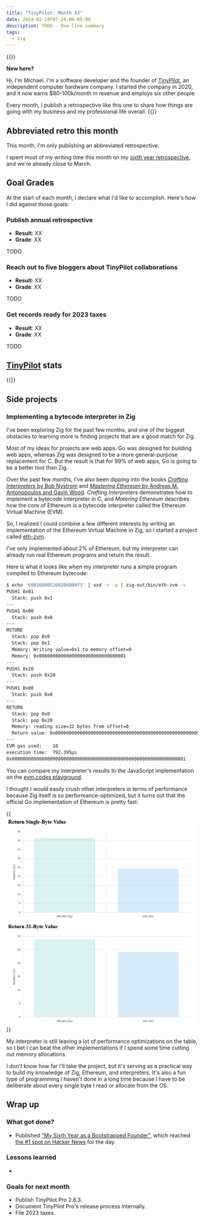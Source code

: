 ```yaml
---
title: "TinyPilot: Month 43"
date: 2024-02-19T07:24:06-05:00
description: TODO - One-line summary
tags:
  - zig
---
```


{{<notice type="info">}}

**New here?**

Hi, I'm Michael. I'm a software developer and the founder of [TinyPilot](https://tinypilotkvm.com), an independent computer hardware company. I started the company in 2020, and it now earns $80-100k/month in revenue and employs six other people.

Every month, I publish a retrospective like this one to share how things are going with my business and my professional life overall.
{{</notice>}}

## Abbreviated retro this month

This month, I'm only publishing an abbreviated retrospective.

I spent most of my writing time this month on my [sixth year retrospective](/solo-developer-year-6), and we're already close to March.

## Goal Grades

At the start of each month, I declare what I'd like to accomplish. Here's how I did against those goals:

### Publish annual retrospective

- **Result**: XX
- **Grade**: XX

TODO

### Reach out to five bloggers about TinyPilot collaborations

- **Result**: XX
- **Grade**: XX

TODO

### Get records ready for 2023 taxes

- **Result**: XX
- **Grade**: XX

TODO

## [TinyPilot](https://tinypilotkvm.com/?ref=mtlynch.io) stats

{{<revenue-graph project="tinypilot">}}

## Side projects

### Implementing a bytecode interpreter in Zig

I've been exploring Zig for the past few months, and one of the biggest obstacles to learning more is finding projects that are a good match for Zig.

Most of my ideas for projects are web apps. Go was designed for building web apps, whereas Zig was designed to be a more general-purpose replacement for C. But the result is that for 99% of web apps, Go is going to be a better tool than Zig.

Over the past few months, I've also been dipping into the books [_Crafting Interpreters_ by Bob Nystrom](https://craftinginterpreters.com/) and [_Mastering Ethereum_ by Andreas M. Antonopoulos and Gavin Wood](https://github.com/ethereumbook/ethereumbook). _Crafting Interpreters_ demonstrates how to implement a bytecode interpreter in C, and _Matering Ethereum_ describes how the core of Ethereum is a bytecode interpreter called the Ethereum Virtual Machine (EVM).

So, I realized I could combine a few different interests by writing an implementation of the Ethereum Virtual Machine in Zig, so I started a project called [eth-zvm](https://github.com/mtlynch/eth-zvm).

I've only implemented about 2% of Ethereum, but my interpreter can already run real Ethereum programs and return the result.

Here is what it looks like when my interpreter runs a simple program compiled to Ethereum bytecode:

```bash
$ echo '600160005260206000f3' | xxd -r -p | zig-out/bin/eth-zvm -v
PUSH1 0x01
  Stack: push 0x1
---
PUSH1 0x00
  Stack: push 0x0
---
MSTORE
  Stack: pop 0x0
  Stack: pop 0x1
  Memory: Writing value=0x1 to memory offset=0
  Memory: 0x00000000000000000000000000000001
---
PUSH1 0x20
  Stack: push 0x20
---
PUSH1 0x00
  Stack: push 0x0
---
RETURN
  Stack: pop 0x0
  Stack: pop 0x20
  Memory: reading size=32 bytes from offset=0
  Return value: 0x0000000000000000000000000000000000000000000000000000000000000001
---
EVM gas used:    18
execution time:  792.395µs
0x0000000000000000000000000000000000000000000000000000000000000001
```

You can compare my interpreter's results to the JavaScript implementation on the [evm.codes playground](https://www.evm.codes/playground).

I thought I would easily crush other interpreters in terms of performance because Zig itself is so performance-optimized, but it turns out that the official Go implementation of Ethereum is pretty fast:

{{<img src="eth-zvm-benchmarks.png" max-width="800px" has-border="true" caption="Benchmarks comparing my Ethereum virtual machine implementation to the official Go-based version (lower is better)">}}

My interpreter is still leaving a lot of performance optimizations on the table, so I bet I can beat the other implementations if I spend some time cutting out memory allocations.

I don't know how far I'll take the project, but it's serving as a practical way to build my knowledge of Zig, Ethereum, and interpreters. It's also a fun type of programming I haven't done in a long time because I have to be deliberate about every single byte I read or allocate from the OS.

## Wrap up

### What got done?

- Published ["My Sixth Year as a Bootstrapped Founder"](/solo-developer-year-6/), which reached [the #1 spot on Hacker News](https://news.ycombinator.com/item?id=39398009) for the day.

### Lessons learned

-

### Goals for next month

- Publish TinyPilot Pro 2.6.3.
- Document TinyPilot Pro's release process internally.
- File 2023 taxes.
